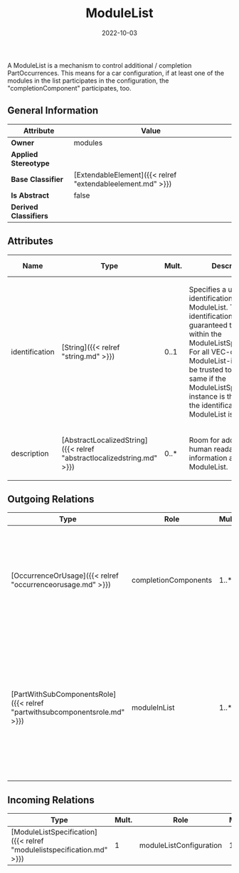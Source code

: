 ﻿---
title: ModuleList
toc: false
type: specs
date: "2022-10-03"
draft: false
specification: VEC
version: 2.0.1
documentType: "Recommendation"
elementType: Class
classes:
  - ModuleList
menu_name: vec-2.0.1
---
<p> A ModuleList is a mechanism to control additional / completion PartOccurrences. This means for a car configuration, if at least one of the modules in the list participates in the configuration, the &quot;completionComponent&quot; participates, too.      </p>

## General Information

| Attribute               | Value |
|-------------------------|-------|
| **Owner**               | modules |
| **Applied Stereotype**  |   |
| **Base Classifier**     | [ExtendableElement]({{< relref "extendableelement.md" >}})<br/>  |
| **Is Abstract**         | false |
| **Derived Classifiers** |   |

## Attributes
|  Name  |  Type  |  Mult.  |  Description  |  Owning Classifier  |
|--------|--------|---------|---------------|--------------|
|identification | [String]({{< relref "string.md" >}}) | 0..1 | <p> Specifies a unique identification of the ModuleList. The identification is guaranteed to be unique within the ModuleListSpecification. For all VEC-documents a ModuleList-instance can be trusted to be the same if the ModuleListSpecification-instance is the same and the identification of the ModuleList is the same.      </p> | [ModuleList]({{< relref "modulelist.md" >}}) |
|description | [AbstractLocalizedString]({{< relref "abstractlocalizedstring.md" >}}) | 0..* | <p>Room for additional, human readable information about the ModuleList. </p> | [ModuleList]({{< relref "modulelist.md" >}}) |

## Outgoing Relations
|    Type  |   Role   |   Mult.   |   Mult.   |   Description   |
|----------|----------|-----------|-----------|-----------------|
| [OccurrenceOrUsage]({{< relref "occurrenceorusage.md" >}}) | completionComponents | 1..* | 0..* | References the components that are used as completion, if any of the Modules in the ModuleList appears in a configuration. |
| [PartWithSubComponentsRole]({{< relref "partwithsubcomponentsrole.md" >}}) | moduleInList | 1..* | 0..* | References the Modules that belong to the ModuleList. If any of the referenced Modules participates in a configuration the completion components participate, too. |
##  Incoming Relations
|    Type  |   Mult.  |   Role    |   Mult.   |   Description  |
|----------|----------|-----------|-----------|----------------|
| [ModuleListSpecification]({{< relref "modulelistspecification.md" >}}) | 1 | moduleListConfiguration | 1..* | Specifies the ModuleLists defined in the ModuleListSpecification. |
